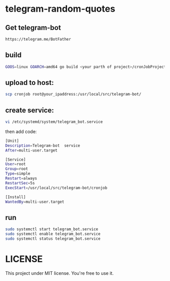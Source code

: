 # telegram-random-quotes

## Get telegram-bot 
```bash
https://telegram.me/BotFather
```
## build
```bash
GOOS=linux GOARCH=amd64 go build <your parth of project>/cronJobProject/cronjob.go
```
## upload to host:
```bash
scp cronjob root@your_ipaddress:/usr/local/src/telegram-bot/
```
## create service:
```bash
vi /etc/systemd/system/telegram_bot.service
```

then add code:
```bash
[Unit]
Description=Telegram-bot  service
After=multi-user.target

[Service]
User=root
Group=root
Type=simple
Restart=always
RestartSec=5s
ExecStart=/usr/local/src/telegram-bot/cronjob

[Install]
WantedBy=multi-user.target
```

## run
```bash
sudo systemctl start telegram_bot.service
sudo systemctl enable telegram_bot.service
sudo systemctl status telegram_bot.service
```

# LICENSE
This project under MIT license. 
You're free to use it.
